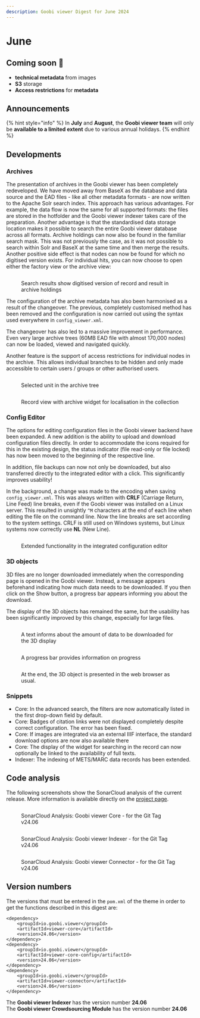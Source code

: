 ```yaml
---
description: Goobi viewer Digest for June 2024
---
```


# June

## Coming soon :rocket:&#x20;

* **technical metadata** from images
* **S3** storage
* **Access restrictions** for **metadata**

## Announcements

{% hint style="info" %}
In **July** and **August**, the **Goobi viewer team** will only be **available to a limited extent** due to various annual holidays.
{% endhint %}

## Developments

### Archives

The presentation of archives in the Goobi viewer has been completely redeveloped. We have moved away from BaseX as the database and data source and the EAD files - like all other metadata formats - are now written to the Apache Solr search index. This approach has various advantages. For example, the data flow is now the same for all supported formats: the files are stored in the hotfolder and the Goobi viewer indexer takes care of the preparation. Another advantage is that the standardised data storage location makes it possible to search the entire Goobi viewer database across all formats. Archive holdings can now also be found in the familiar search mask. This was not previously the case, as it was not possible to search within Solr and BaseX at the same time and then merge the results. Another positive side effect is that nodes can now be found for which no digitised version exists. For individual hits, you can now choose to open either the factory view or the archive view:

<figure><img src="../.gitbook/assets/24.06_EN_archive-search-results.png" alt=""><figcaption><p>Search results show digitised version of record and result in archive holdings</p></figcaption></figure>

The configuration of the archive metadata has also been harmonised as a result of the changeover. The previous, completely customised method has been removed and the configuration is now carried out using the syntax used everywhere in `config_viewer.xml`.

The changeover has also led to a massive improvement in performance. Even very large archive trees (60MB EAD file with almost 170,000 nodes) can now be loaded, viewed and navigated quickly.

Another feature is the support of access restrictions for individual nodes in the archive. This allows individual branches to be hidden and only made accessible to certain users / groups or other authorised users.

<figure><img src="../.gitbook/assets/24.06_EN_archives-unit.png" alt=""><figcaption><p>Selected unit in the archive tree</p></figcaption></figure>

<figure><img src="../.gitbook/assets/24.06_EN_archives-record-view.png" alt=""><figcaption><p>Record view with archive widget for localisation in the collection</p></figcaption></figure>

### Config Editor&#x20;

The options for editing configuration files in the Goobi viewer backend have been expanded. A new addition is the ability to upload and download configuration files directly. In order to accommodate the icons required for this in the existing design, the status indicator (file read-only or file locked) has now been moved to the beginning of the respective line.&#x20;

In addition, file backups can now not only be downloaded, but also transferred directly to the integrated editor with a click. This significantly improves usability!&#x20;

In the background, a change was made to the encoding when saving `config_viewer.xml`. This was always written with **CRLF** (Carriage Return, Line Feed) line breaks, even if the Goobi viewer was installed on a Linux server. This resulted in unsightly `^M` characters at the end of each line when editing the file on the command line. Now the line breaks are set according to the system settings. CRLF is still used on Windows systems, but Linux systems now correctly use **NL** (New Line).

<figure><img src="../.gitbook/assets/24.06_EN_config-editor.png" alt=""><figcaption><p>Extended functionality in the integrated configuration editor</p></figcaption></figure>

### 3D objects

3D files are no longer downloaded immediately when the corresponding page is opened in the Goobi viewer. Instead, a message appears beforehand indicating how much data needs to be downloaded. If you then click on the Show button, a progress bar appears informing you about the download.

The display of the 3D objects has remained the same, but the usability has been significantly improved by this change, especially for large files.

<figure><img src="../.gitbook/assets/24.06_EN_1-3D-text.png" alt=""><figcaption><p>A text informs about the amount of data to be downloaded for the 3D display</p></figcaption></figure>

<figure><img src="../.gitbook/assets/24.06_EN_2-3D-progress.png" alt=""><figcaption><p>A progress bar provides information on progress</p></figcaption></figure>

<figure><img src="../.gitbook/assets/24.06_EN_3-3D-object.png" alt=""><figcaption><p>At the end, the 3D object is presented in the web browser as usual.</p></figcaption></figure>

### Snippets

* Core: In the advanced search, the filters are now automatically listed in the first drop-down field by default.&#x20;
* Core: Badges of citation links were not displayed completely despite correct configuration. The error has been fixed.&#x20;
* Core: If images are integrated via an external IIIF interface, the standard download options are now also available there&#x20;
* Core: The display of the widget for searching in the record can now optionally be linked to the availability of full texts.&#x20;
* Indexer: The indexing of METS/MARC data records has been extended.

## Code analysis

The following screenshots show the SonarCloud analysis of the current release. More information is available directly on the [project page](https://sonarcloud.io/organizations/intranda/projects).

<figure><img src="../.gitbook/assets/24.06_sonar-core.png" alt=""><figcaption><p>SonarCloud Analysis: Goobi viewer Core - for the Git Tag v24.06</p></figcaption></figure>

<figure><img src="../.gitbook/assets/24.06_sonar-indexer.png" alt=""><figcaption><p>SonarCloud Analysis: Goobi viewer Indexer - for the Git Tag v24.06</p></figcaption></figure>

<figure><img src="../.gitbook/assets/24.06_sonar-connector.png" alt=""><figcaption><p>SonarCloud Analysis: Goobi viewer Connector - for the Git Tag v24.06</p></figcaption></figure>

## Version numbers&#x20;

The versions that must be entered in the `pom.xml` of the theme in order to get the functions described in this digest are:

```markup
<dependency>
    <groupId>io.goobi.viewer</groupId>
    <artifactId>viewer-core</artifactId>
    <version>24.06</version>
</dependency>
<dependency>
    <groupId>io.goobi.viewer</groupId>
    <artifactId>viewer-core-config</artifactId>
    <version>24.06</version>
</dependency>
<dependency>
    <groupId>io.goobi.viewer</groupId>
    <artifactId>viewer-connector</artifactId>
    <version>24.06</version>
</dependency>
```

The **Goobi viewer Indexer** has the version number **24.06**\
The **Goobi viewer Crowdsourcing Module** has the version number **24.06**
